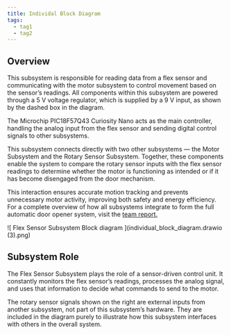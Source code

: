 ```yaml
---
title: Individal Block Diagram
tags:
  - tag1
  - tag2
---
```


## Overview

This subsystem is responsible for reading data from a flex sensor and communicating with the motor subsystem to control movement based on the sensor’s readings. All components within this subsystem are powered through a 5 V voltage regulator, which is supplied by a 9 V input, as shown by the dashed box in the diagram.

The Microchip PIC18F57Q43 Curiosity Nano acts as the main controller, handling the analog input from the flex sensor and sending digital control signals to other subsystems.

This subsystem connects directly with two other subsystems — the Motor Subsystem and the Rotary Sensor Subsystem. Together, these components enable the system to compare the rotary sensor inputs with the flex sensor readings to determine whether the motor is functioning as intended or if it has become disengaged from the door mechanism.

This interaction ensures accurate motion tracking and prevents unnecessary motor activity, improving both safety and energy efficiency. For a complete overview of how all subsystems integrate to form the full automatic door opener system, visit the  [team report.](https://egr304-2025-f-103.github.io)

![ Flex Sensor Subsystem Block diagram ](individual_block_diagram.drawio (3).png)


## Subsystem Role

The Flex Sensor Subsystem plays the role of a sensor-driven control unit. It constantly monitors the flex sensor’s readings, processes the analog signal, and uses that information to decide what commands to send to the motor.

The rotary sensor signals shown on the right are external inputs from another subsystem, not part of this subsystem’s hardware. They are included in the diagram purely to illustrate how this subsystem interfaces with others in the overall system.


